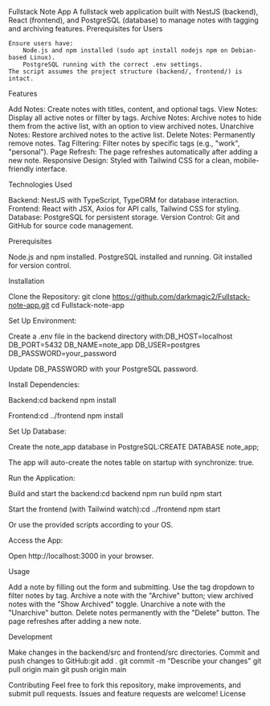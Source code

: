 Fullstack Note App
A fullstack web application built with NestJS (backend), React (frontend), and PostgreSQL (database) to manage notes with tagging and archiving features.
Prerequisites for Users

    Ensure users have:
        Node.js and npm installed (sudo apt install nodejs npm on Debian-based Linux).
        PostgreSQL running with the correct .env settings.
    The script assumes the project structure (backend/, frontend/) is intact.
    
Features

Add Notes: Create notes with titles, content, and optional tags.
View Notes: Display all active notes or filter by tags.
Archive Notes: Archive notes to hide them from the active list, with an option to view archived notes.
Unarchive Notes: Restore archived notes to the active list.
Delete Notes: Permanently remove notes.
Tag Filtering: Filter notes by specific tags (e.g., "work", "personal").
Page Refresh: The page refreshes automatically after adding a new note.
Responsive Design: Styled with Tailwind CSS for a clean, mobile-friendly interface.

Technologies Used

Backend: NestJS with TypeScript, TypeORM for database interaction.
Frontend: React with JSX, Axios for API calls, Tailwind CSS for styling.
Database: PostgreSQL for persistent storage.
Version Control: Git and GitHub for source code management.

Prerequisites

Node.js and npm installed.
PostgreSQL installed and running.
Git installed for version control.

Installation

Clone the Repository:
git clone https://github.com/darkmagic2/Fullstack-note-app.git
cd Fullstack-note-app

Set Up Environment:

Create a .env file in the backend directory with:DB_HOST=localhost
DB_PORT=5432
DB_NAME=note_app
DB_USER=postgres
DB_PASSWORD=your_password

Update DB_PASSWORD with your PostgreSQL password.

Install Dependencies:

Backend:cd backend
npm install

Frontend:cd ../frontend
npm install

Set Up Database:

Create the note_app database in PostgreSQL:CREATE DATABASE note_app;

The app will auto-create the notes table on startup with synchronize: true.

Run the Application:

Build and start the backend:cd backend
npm run build
npm start

Start the frontend (with Tailwind watch):cd ../frontend
npm start

Or use the provided scripts according to your OS.


Access the App:

Open http://localhost:3000 in your browser.

Usage

Add a note by filling out the form and submitting.
Use the tag dropdown to filter notes by tag.
Archive a note with the "Archive" button; view archived notes with the "Show Archived" toggle.
Unarchive a note with the "Unarchive" button.
Delete notes permanently with the "Delete" button.
The page refreshes after adding a new note.

Development

Make changes in the backend/src and frontend/src directories.
Commit and push changes to GitHub:git add .
git commit -m "Describe your changes"
git pull origin main
git push origin main

Contributing
Feel free to fork this repository, make improvements, and submit pull requests. Issues and feature requests are welcome!
License


